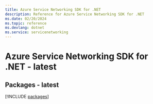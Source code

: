 ```yaml
---
title: Azure Service Networking SDK for .NET
description: Reference for Azure Service Networking SDK for .NET
ms.date: 02/20/2024
ms.topic: reference
ms.devlang: dotnet
ms.service: servicenetworking
---
```

# Azure Service Networking SDK for .NET - latest
## Packages - latest
[!INCLUDE [packages](service-networking-index.md)]